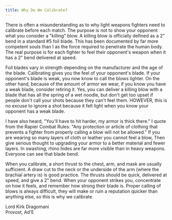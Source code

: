 ```yaml
---
title: Why Do We Calibrate?
--- 
```


There is often a misunderstanding as to why light weapons fighters need
to calibrate before each match.  The purpose is not to show your
opponent what you consider a "killing" blow.  A killing blow is
officially defined as a 2" bend in a standard #5 foil blade.  This has
been documented by far more competent souls than I as the force required
to penetrate the human body.  The real purpose is for each fighter to
feel their opponent's weapon when it has a 2" bend delivered at speed.

Foil blades vary in strength depending on the manufacturer and the age
of the blade.  Calibrating gives you the feel of your opponent's blade.
If your opponent's blade is weak, you now know to call the blows
lighter.  On the other hand, because of the amount of armor we wear, if
you know you have a weak blade, consider retiring it.  Yes, you can
deliver a killing blow with a blade that has all the spring of a wet
noodle, but don't get too upset if people don't call your shots because
they can't feel them.  HOWEVER, this is no excuse to ignore a shot
because it felt light when you know your opponent has a weak blade.  

I have also heard, "You'll have to hit harder, my armor is thick
there." I quote from the Rapier Combat Rules:  "Any protection or
article of clothing that prevents a fighter from properly calling a blow
will not be allowed."  If you are wearing so many layers of cloth or
leather you cannot feel a blow, Then give serious thought to upgrading
your armor to a better material and fewer layers.  In swashing, rhino
hides are far more visible than in heavy weapons. Everyone can see that
blade bend.

When you calibrate, a short thrust to the chest, arm, and mask are
usually sufficient. A draw cut to the neck or the underside of the arm
(where the brachial artery is) is good practice.  The thrusts should be
quick, delivered at speed, and give a 2" bend.  When your opponent
strikes you, concentrate on how it feels, and remember how strong their
blade is.  Proper calling of blows is always difficult, they will make
or ruin a reputation quicker than anything else, so this is why we
calibrate.

Lord Kirk Dragomani<BR>
Provost, Ad'E
